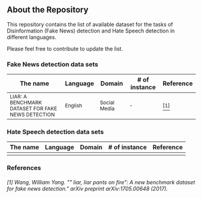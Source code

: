 About the Repository
-
This repository contains the list of available dataset for the tasks of Disinformation (Fake News) detection and Hate Speech detection in different languages.

Please feel free to contribute to update the list.

### Fake News detection data sets

|The name|Language|Domain|# of instance|Reference|
|------|---|---|---|---|
|<sup>LIAR: A BENCHMARK DATASET FOR FAKE NEWS DETECTION</sub>|<sup>English</sub>|<sup>Social Media</sub>|<sup>-</sub>|[<sup>[1]</sub>](#1-wang-william-yang--liar-liar-pants-on-fire-a-new-benchmark-dataset-for-fake-news-detection-arxiv-preprint-arxiv170500648-2017)|


### Hate Speech detection data sets

|The name|Language|Domain|# of instance|Reference|
|------|---|---|---|---|
| | | | | |

### References
###### [1] Wang, William Yang. "" liar, liar pants on fire": A new benchmark dataset for fake news detection." arXiv preprint arXiv:1705.00648 (2017).
